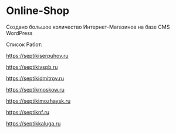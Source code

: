 # Online-Shop
Создано большое количество Интернет-Магазинов на базе CMS WordPress

Список Работ:

  https://septikiserpuhov.ru

  https://septikivspb.ru

  https://septikidmitrov.ru

  https://septikmoskow.ru

  https://septikimozhaysk.ru

  https://septiknf.ru

  https://septikkaluga.ru

